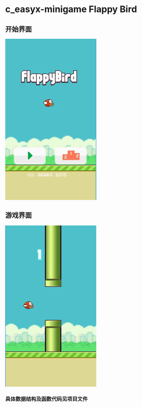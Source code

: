 # c_easyx-minigame Flappy Bird
## 开始界面
![123](https://github.com/Aaron19991211/c_easyx-minigame/blob/main/1.png)
## 游戏界面
![234](https://github.com/Aaron19991211/c_easyx-minigame/blob/main/2.png)
### 具体数据结构及函数代码见项目文件
